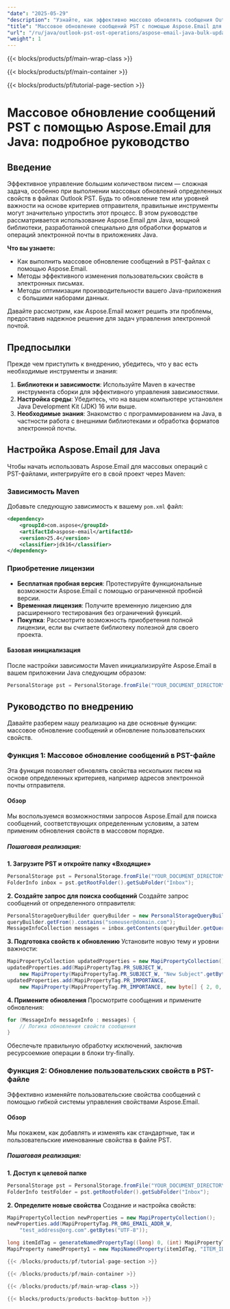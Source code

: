 ```yaml
---
"date": "2025-05-29"
"description": "Узнайте, как эффективно массово обновлять сообщения Outlook PST с помощью Aspose.Email для Java. В этом руководстве рассматривается обновление тем, уровней важности и пользовательских свойств."
"title": "Массовое обновление сообщений PST с помощью Aspose.Email для Java&#58; Подробное руководство"
"url": "/ru/java/outlook-pst-ost-operations/aspose-email-java-bulk-update-pst-messages/"
"weight": 1
---
```


{{< blocks/products/pf/main-wrap-class >}}

{{< blocks/products/pf/main-container >}}

{{< blocks/products/pf/tutorial-page-section >}}
# Массовое обновление сообщений PST с помощью Aspose.Email для Java: подробное руководство

## Введение
Эффективное управление большим количеством писем — сложная задача, особенно при выполнении массовых обновлений определенных свойств в файлах Outlook PST. Будь то обновление тем или уровней важности на основе критериев отправителя, правильные инструменты могут значительно упростить этот процесс. В этом руководстве рассматривается использование Aspose.Email для Java, мощной библиотеки, разработанной специально для обработки форматов и операций электронной почты в приложениях Java.

**Что вы узнаете:**
- Как выполнить массовое обновление сообщений в PST-файлах с помощью Aspose.Email.
- Методы эффективного изменения пользовательских свойств в электронных письмах.
- Методы оптимизации производительности вашего Java-приложения с большими наборами данных.

Давайте рассмотрим, как Aspose.Email может решить эти проблемы, предоставив надежное решение для задач управления электронной почтой.

## Предпосылки
Прежде чем приступить к внедрению, убедитесь, что у вас есть необходимые инструменты и знания:
1. **Библиотеки и зависимости**: Используйте Maven в качестве инструмента сборки для эффективного управления зависимостями.
2. **Настройка среды**: Убедитесь, что на вашем компьютере установлен Java Development Kit (JDK) 16 или выше.
3. **Необходимые знания**: Знакомство с программированием на Java, в частности работа с внешними библиотеками и обработка форматов электронной почты.

## Настройка Aspose.Email для Java
Чтобы начать использовать Aspose.Email для массовых операций с PST-файлами, интегрируйте его в свой проект через Maven:

### Зависимость Maven
Добавьте следующую зависимость к вашему `pom.xml` файл:
```xml
<dependency>
    <groupId>com.aspose</groupId>
    <artifactId>aspose-email</artifactId>
    <version>25.4</version>
    <classifier>jdk16</classifier>
</dependency>
```

### Приобретение лицензии
- **Бесплатная пробная версия**: Протестируйте функциональные возможности Aspose.Email с помощью ограниченной пробной версии.
- **Временная лицензия**: Получите временную лицензию для расширенного тестирования без ограничений функций.
- **Покупка**: Рассмотрите возможность приобретения полной лицензии, если вы считаете библиотеку полезной для своего проекта.

#### Базовая инициализация
После настройки зависимости Maven инициализируйте Aspose.Email в вашем приложении Java следующим образом:
```java
PersonalStorage pst = PersonalStorage.fromFile("YOUR_DOCUMENT_DIRECTORY/test.pst");
```

## Руководство по внедрению
Давайте разберем нашу реализацию на две основные функции: массовое обновление сообщений и обновление пользовательских свойств.

### Функция 1: Массовое обновление сообщений в PST-файле
Эта функция позволяет обновлять свойства нескольких писем на основе определенных критериев, например адресов электронной почты отправителя.

#### Обзор
Мы воспользуемся возможностями запросов Aspose.Email для поиска сообщений, соответствующих определенным условиям, а затем применим обновления свойств в массовом порядке.

##### Пошаговая реализация:
**1. Загрузите PST и откройте папку «Входящие»**
```java
PersonalStorage pst = PersonalStorage.fromFile("YOUR_DOCUMENT_DIRECTORY/test.pst");
FolderInfo inbox = pst.getRootFolder().getSubFolder("Inbox");
```

**2. Создайте запрос для поиска сообщений**
Создайте запрос сообщений от определенного отправителя:
```java
PersonalStorageQueryBuilder queryBuilder = new PersonalStorageQueryBuilder();
queryBuilder.getFrom().contains("someuser@domain.com");
MessageInfoCollection messages = inbox.getContents(queryBuilder.getQuery());
```

**3. Подготовка свойств к обновлению**
Установите новую тему и уровни важности:
```java
MapiPropertyCollection updatedProperties = new MapiPropertyCollection();
updatedProperties.add(MapiPropertyTag.PR_SUBJECT_W, 
    new MapiProperty(MapiPropertyTag.PR_SUBJECT_W, "New Subject".getBytes("UTF-8")));
updatedProperties.add(MapiPropertyTag.PR_IMPORTANCE, 
    new MapiProperty(MapiPropertyTag.PR_IMPORTANCE, new byte[] { 2, 0, 0, 0, 0, 0, 0, 0 }));
```

**4. Примените обновления**
Просмотрите сообщения и примените обновления:
```java
for (MessageInfo messageInfo : messages) {
    // Логика обновления свойств сообщения
}
```
Обеспечьте правильную обработку исключений, заключив ресурсоемкие операции в блоки try-finally.

### Функция 2: Обновление пользовательских свойств в PST-файле
Эффективно изменяйте пользовательские свойства сообщений с помощью гибкой системы управления свойствами Aspose.Email.

#### Обзор
Мы покажем, как добавлять и изменять как стандартные, так и пользовательские именованные свойства в файле PST.

##### Пошаговая реализация:
**1. Доступ к целевой папке**
```java
PersonalStorage pst = PersonalStorage.fromFile("YOUR_DOCUMENT_DIRECTORY/test.pst");
FolderInfo testFolder = pst.getRootFolder().getSubFolder("Inbox");
```

**2. Определите новые свойства**
Создание и настройка свойств:
```java
MapiPropertyCollection newProperties = new MapiPropertyCollection();
newProperties.add(MapiPropertyTag.PR_ORG_EMAIL_ADDR_W, 
    "test_address@org.com".getBytes("UTF-8"));

long itemIdTag = generateNamedPropertyTag((long) 0, (int) MapiPropertyType.PT_LONG);
MapiProperty namedProperty1 = new MapiNamedProperty(itemIdTag, "ITEM_ID\

{{< /blocks/products/pf/tutorial-page-section >}}

{{< /blocks/products/pf/main-container >}}

{{< /blocks/products/pf/main-wrap-class >}}

{{< blocks/products/products-backtop-button >}}
